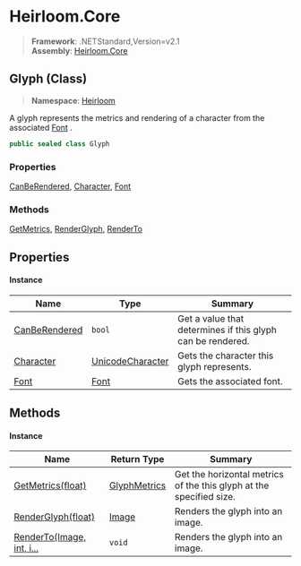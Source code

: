 # Heirloom.Core

> **Framework**: .NETStandard,Version=v2.1  
> **Assembly**: [Heirloom.Core][0]

## Glyph (Class)

> **Namespace**: [Heirloom][0]

A glyph represents the metrics and rendering of a character from the associated [Font][1] .

```cs
public sealed class Glyph
```

### Properties

[CanBeRendered][2], [Character][3], [Font][1]

### Methods

[GetMetrics][4], [RenderGlyph][5], [RenderTo][6]

## Properties

#### Instance

| Name               | Type                  | Summary                                                    |
|--------------------|-----------------------|------------------------------------------------------------|
| [CanBeRendered][2] | `bool`                | Get a value that determines if this glyph can be rendered. |
| [Character][3]     | [UnicodeCharacter][7] | Gets the character this glyph represents.                  |
| [Font][1]          | [Font][8]             | Gets the associated font.                                  |

## Methods

#### Instance

| Name                           | Return Type       | Summary                                                             |
|--------------------------------|-------------------|---------------------------------------------------------------------|
| [GetMetrics(float)][4]         | [GlyphMetrics][9] | Get the horizontal metrics of the this glyph at the specified size. |
| [RenderGlyph(float)][5]        | [Image][10]       | Renders the glyph into an image.                                    |
| [RenderTo(Image, int, i...][6] | `void`            | Renders the glyph into an image.                                    |

[0]: ../../Heirloom.Core.md
[1]: Glyph/Font.md
[2]: Glyph/CanBeRendered.md
[3]: Glyph/Character.md
[4]: Glyph/GetMetrics.md
[5]: Glyph/RenderGlyph.md
[6]: Glyph/RenderTo.md
[7]: UnicodeCharacter.md
[8]: Font.md
[9]: GlyphMetrics.md
[10]: Image.md
